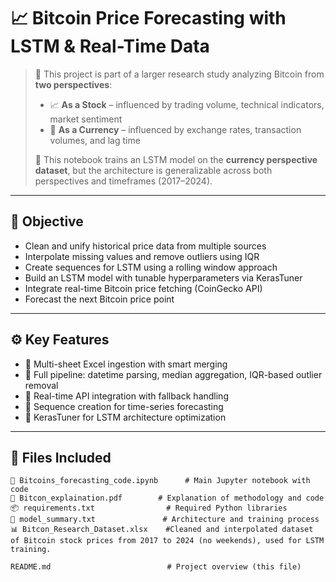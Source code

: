 # 📈 Bitcoin Price Forecasting with LSTM & Real-Time Data

> 📌 This project is part of a larger research study analyzing Bitcoin from **two perspectives**:
> 
> - 📈 **As a Stock** – influenced by trading volume, technical indicators, market sentiment  
> - 💱 **As a Currency** – influenced by exchange rates, transaction volumes, and lag time
> 
> 🧠 This notebook trains an LSTM model on the **currency perspective dataset**, but the architecture is generalizable across both perspectives and timeframes (2017–2024).

---

## 🧠 Objective

- Clean and unify historical price data from multiple sources
- Interpolate missing values and remove outliers using IQR
- Create sequences for LSTM using a rolling window approach
- Build an LSTM model with tunable hyperparameters via KerasTuner
- Integrate real-time Bitcoin price fetching (CoinGecko API)
- Forecast the next Bitcoin price point

---

## ⚙️ Key Features

- 📅 Multi-sheet Excel ingestion with smart merging
- 🧹 Full pipeline: datetime parsing, median aggregation, IQR-based outlier removal
- 🔗 Real-time API integration with fallback handling
- 🔁 Sequence creation for time-series forecasting
- 🧪 KerasTuner for LSTM architecture optimization

---

## 🧾 Files Included

```plaintext
📄 Bitcoins_forecasting_code.ipynb      # Main Jupyter notebook with code
📘 Bitcon_explaination.pdf        # Explanation of methodology and code
📦 requirements.txt                # Required Python libraries
🧠 model_summary.txt               # Architecture and training process
📊 Bitcon_Research_Dataset.xlsx    #Cleaned and interpolated dataset of Bitcoin stock prices from 2017 to 2024 (no weekends), used for LSTM training.

README.md                          # Project overview (this file)
